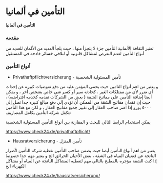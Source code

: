 
# التأمين في ألمانيا

**التأمين في ألمانيا**

### مقدمه

تعتبر الثقافة الألمانية التأمين جزء لا يتجزأ منها ، حيث يلجأ العديد من
الألمان للعديد من أنواع التأمين لعدم التعرض لمشاكل قانونيه أو لتلافي
خسائر فادحة في المستقبل

### أنواع التأمين

-   Privathaftpflichtversicherung - تأمين المسئولية الشخصية

و يعتبر من اهم أنواع التامين حيث يحمي المؤمن عليه من دفع تعوضيات كبيره
عن إحداث أي ضرر لأي من ممتلكات الغير ، كحادثه سير أو كسر شي خاص بشخص آخر
، و يمكن أيضا إضافة التأمين علي مفاتيح الشقة ( بعض من الشركات تقدمه
كخدمه افتراضيه) ، حيث إن فقدان مفاتيح الشقة من الممكن أن تؤدي إلي دفع
مبالغ كبيره جدا تصل إلى ٥٠٠٠ يورو إذا اضر صاحب العقار إلى تغيير جميع
مفاتيح العقار ، و لكن مع هذا التأمين تتكفل شركه التأمين بكامل المصاريف

يمكن استخدام الرابط التالي للبحث و المقارنة بين أنواع التأمين المسئولية
الشخصية

<https://www.check24.de/privathaftpflicht/>

-   Hausratversicherung - تأمين المنزل

يعتبر من اهم أنواع التأمين أيضا حيث يضمن صاحب التأمين تغطيه شركه التأمين
لأضرار الناتجة عن فضيان المياه في الشقة ، بعض الأحيان الحرائق الخ و
يعتبر مهم جدا خصوصا إذا كنت الشقة مؤجره بالمطبخ بالتالي مهم لتغطيه
المشاكل الناتجة عن المياه أو مشاكل الكهرباء الخ

<https://www.check24.de/hausratversicherung/>